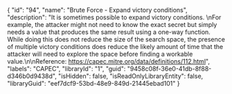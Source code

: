 {
  "id": "94",
  "name": "Brute Force - Expand victory conditions",
  "description": "It is sometimes possible to expand victory conditions. \nFor example, the attacker might not need to know the exact secret but simply needs a value that produces the same result using a one-way function. While doing this does not reduce the size of the search space, the presence of multiple victory conditions does reduce the likely amount of time that the attacker will need to explore the space before finding a workable value.\n\nReference: https://capec.mitre.org/data/definitions/112.html",
  "labels": "CAPEC",
  "libraryId": "1",
  "guid": "9458c08f-36e0-41db-8f88-d346b0d9438d",
  "isHidden": false,
  "isReadOnlyLibraryEntity": false,
  "libraryGuid": "eef7dcf9-53bd-48e9-849d-21445ebad101"
}